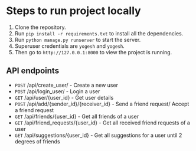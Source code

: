 # Steps to run project locally

1. Clone the repository.
2. Run `pip install -r requirements.txt` to install all the dependencies.
3. Run `python manage.py runserver` to start the server.
4. Superuser credentials are `yogesh` and `yogesh`.
5. Then go to `http://127.0.0.1:8000` to view the project is running.

## API endpoints
* `POST` /api/create_user/ - Create a new user
* `POST` /api/login_user/ - Login a user
* `GET` /api/user/{user_id} - Get user details
* `POST` /api/add/{sender_id}/{receiver_id} - Send a friend request/ Accept a friend request
* `GET` /api/friends/{user_id} - Get all friends of a user
* `GET` /api/friend_requests/{user_id} - Get all received friend requests of a user
* `GET` /api/suggestions/{user_id} - Get all suggestions for a user until 2 degrees of friends